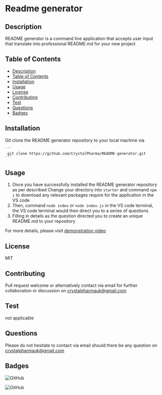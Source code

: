 # Readme generator
## Description
README generator is a command line application that accepts user input that translate into professional README.md for your new project
    
## Table of Contents
- [Description](#Description)
- [Table of Contents](#Table-of-Contents)
- [Installation](#Installation)
- [Usage](#Usage)
- [License](#License)
- [Contributing](#Contributing)
- [Test](#Test)
- [Questions](#Questions)
- [Badges](#Badges)

## Installation
 Git clone the README generator repository to your local machine via 
 
    ```
     git clone https://github.com/CrystalPharma/README-generator.git
    ```

## Usage
1. Once you have successfully installed the README generator repository as per described
Change your directory into `starter` and command `npm i` to download any relevant packages require for the application in the VS code 
2. Then, command `node index` or `node index.js` in the VS code terminal, the VS code terminal would then direct you to a series of questions 
3. Filling in details as the question directed you to create an unique README.md to your repository

For more details, please visit <a href="https://drive.google.com/file/d/1vaPkgNie1x6SyHwiminI4ojs12Uw224u/view?usp=sharing> demonstration" target="_blank">demonstration video</a>


## License
MIT
    
## Contributing
Pull request welcome or alternatively contact via email for further collaboration or discussion on crystalpharmauk@gmail.com
    
## Test
not applicable
    
## Questions
Please do not hesitate to contact via email should there be any question on crystalpharmauk@gmail.com

## Badges
![GitHub](https://img.shields.io/github/languages/top/CrystalPharma/README-generator)

![GitHub](https://img.shields.io/github/license/CrystalPharma/README-generator)

